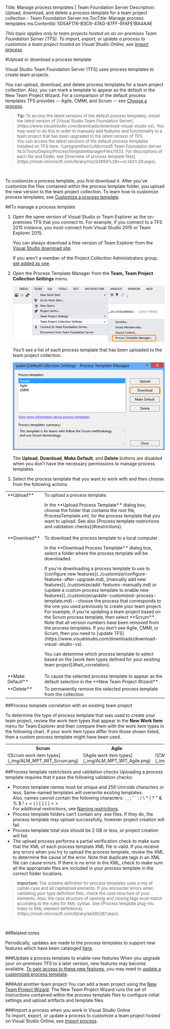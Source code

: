 Title: Manage process templates | Team Foundation Server
Description: Upload, download, and delete a process template for a team project collection - Team Foundation Server
ms.TocTitle: Manage process templates
ms.ContentId: 5D5AF176-B3C6-47AD-87FF-5FAFE1BA4AAE

*This topic applies only to team projects hosted on an on-premises Team Foundation Server (TFS). To import, export, or update a process to customize a team project hosted on Visual Studio Online, see [Import process](../import-process/import-process.md).* 

#Upload or download a process template

Visual Studio Team Foundation Server (TFS) uses process templates to create team projects. 

You can upload, download, and delete process templates for a team project collection. Also, you can mark a template to appear as the default in the New Team Project Wizard. For a comparison of the default process templates TFS provides -- Agile, CMMI, and Scrum -- see [Choose a process](choose-process.md). 

<blockquote style="font-size: 13px"><b>Tip:  </b>To access the latest versions of the default process templates, install the latest version of [Visual Studio Team Foundation Server](https://www.visualstudio.com/downloads/download-visual-studio-vs). You may want to do this in order to manually add features and functionality to a team project that has been upgraded to the latest version of TFS. <br/>
You can access the latest versions of the default process templates installed on TFS here: %programfiles%/Microsoft Team Foundation Server 14.0/Tools/Deploy/ProcessTemplateManagerFiles/1033. For descriptions of each file and folder, see [Overview of process template files](https://msdn.microsoft.com/library/ms243856%28v=vs.140%29.aspx). </blockquote>  

To customize a process template, you first download it. After you’ve customize the files contained within the process template folder, you upload the new version to the team project collection. To learn how to customize process templates, see [Customize a process template](https://msdn.microsoft.com/library/ms243782%28v=vs.140%29.aspx).  



##To manage a process template 

1.	Open the same version of Visual Studio or Team Explorer as the on-premises TFS that you connect to. For example, if you connect to a TFS 2015 instance, you must connect from Visual Studio 2015 or Team Explorer 2015.  

	You can always download a free version of Team Explorer from the [Visual Studio download site](https://www.visualstudio.com/downloads/download-visual-studio-vs).  

	If you aren’t a member of the Project Collection Administrators group, [get added as one](https://msdn.microsoft.com/library/dd547204%28v=vs.140%29.aspx).  

2.	Open the Process Template Manager from the **Team, Team Project Collection Settings** menu.

	![Open Process Template Manager](_img/open-process-template-manager.png)

	You’ll see a list of each process template that has been uploaded to the team project collection. 

	![Select process template to work with](_img/process-template-manager.png)

	The <b>Upload</b>, <b>Download</b>, <b>Make Default</b>, and <b>Delete</b> buttons are disabled when you don’t have the necessary permissions to manage process templates. 
 
3.	Select the process template that you want to work with and then choose from the following actions.  

<table>
<tbody valign="top">
<tr>
<td width="15%">
**Upload**
</td>
<td>To upload a process template.<br/>
<p>In the **Upload Process Template** dialog box, choose the folder that contains the root file, ProcessTemplate.xml, for the process template that you want to upload. See also [Process template restrictions and validation checks](#restrictions).</p>
</td>
</tr>

<tr>
<td>
**Download**
</td>
<td>To download the process template to a local computer.<br/>
<p>In the **Download Process Template** dialog box, select a folder where the process template will be downloaded.</p>
<p>If you're downloading a process template to use to [configure new features](../customize/configure-features-after-upgrade.md), [manually add new features](../customize/add-features-manually.md) or [update a custom process template to enable new features](../customize/update-customized-process-template.md)--choose the process that corresponds to the one you used previously to create your team project. For example, if you're updating a team project based on the Scrum process template, then select **Scrum**. Note that all version numbers have been removed from the process templates. If you don't see Agile, CMMI, or Scrum, then you need to [update TFS](https://www.visualstudio.com/downloads/download-visual-studio-vs). </p>
<p>You can determine which process template to select based on the [work item types defined for your existing team project](#wit_correlation).</p>
</td>
</tr>

<tr>
<td>
**Make Default**
</td>
<td>
To cause the selected process template to appear as the default selection in the **New Team Project Wizard**.
</td>
</tr>

<tr>
<td>
**Delete**
</td>
<td>
To permanently remove the selected process template from the collection.
</td>
</tr>

</tbody>
</table>


<a id="wit_correlation"> </a>

##Process template correlation with an existing team project
<p>To determine the type of process template that was used to create your team project, review the work item types that appear in the <b>New Work Item</b> menu for Team Explorer and then compare them with the work item types in the following chart. If your work item types differ from those shown listed, then a custom process template might have been used.</p>

<table>
<tbody valign="top">
<tr>
<th>Scrum</th>
<th>Agile</th>
<th>CMMI</th>
</tr>
<tr>
<td>
![Scrum work item types](_img/ALM_MPT_WIT_Scrum.png) 
</td>
<td>
![Agile work item types](_img/ALM_MPT_WIT_Agile.png) 
</td>
<td>
![CMMI work item types](_img/ALM_MPT_WIT_CMMI.png) 
</td>
</tr>
</tbody>
</table>

<a id="restrictions"> </a>

##Process template restrictions and validation checks 
Uploading a process template requires that it pass the following validation checks:  

- Process template names must be unique and 256 Unicode characters or less. Same-named templates will overwrite existing templates.<br/>
Also, names cannot contain the following characters: . , ; ' ` : / \ * | ? " &amp; % $ ! + = ( ) [ ] { } &lt; &gt;<br/>
For additional restrictions, see [Naming restrictions](../customize/naming-restrictions.md). 
- Process template folders can’t contain any .exe files. If they do, the process template may upload successfully, however project creation will fail.
- Process template total size should be 2 GB or less, or project creation will fail.
- The upload process performs a partial verification check to make sure that the XML of each process template XML file is valid. If you receive any errors when you try to upload the process template, review the XML to determine the cause of the error. Note that duplicate tags in an XML file can cause errors. If there is no error in the XML, check to make sure all the appropriate files are included in your process template in the correct folder locations.

<blockquote style="font-size: 13px"><b>Important:  </b>The schema definition for process templates uses a mix of camel-case and all capitalized elements. If you encounter errors when validating your type definition files, check the case structure of your elements. Also, the case structure of opening and closing tags must match according to the rules for XML syntax. See [Process template plug-ins: Index to XML element definitions](https://msdn.microsoft.com/library/aa395287.aspx).  </blockquote>  

##Related notes  

Periodically, updates are made to the process templates to support new features which have been cataloged [here](changes-to-process-templates.md).

###Update a process template to enable new features 
When you upgrade your on-premises TFS to a later version, new features may become available. [To gain access to these new features](../customize/configure-features-after-upgrade.md), you may need to [update a customized process template](../customize/update-customized-process-template.md). 

###Add another team project 
You can add a team project using the [New Team Project Wizard](https://msdn.microsoft.com/library/ms181477.aspx). The New Team Project Wizard runs the set of instructions contained within the process template files to configure initial settings and upload artifacts and template files. 

###Import a process when you work in Visual Studio Online  
To import, export, or update a process to customize a team project hosted on Visual Studio Online, see [Import process](../import-process/import-process.md). 


